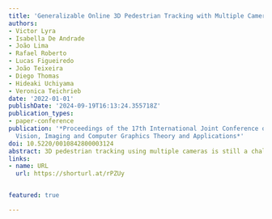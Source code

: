 ```yaml
---
title: 'Generalizable Online 3D Pedestrian Tracking with Multiple Cameras:'
authors:
- Victor Lyra
- Isabella De Andrade
- João Lima
- Rafael Roberto
- Lucas Figueiredo
- João Teixeira
- Diego Thomas
- Hideaki Uchiyama
- Veronica Teichrieb
date: '2022-01-01'
publishDate: '2024-09-19T16:13:24.355718Z'
publication_types:
- paper-conference
publication: '*Proceedings of the 17th International Joint Conference on Computer
  Vision, Imaging and Computer Graphics Theory and Applications*'
doi: 10.5220/0010842800003124
abstract: 3D pedestrian tracking using multiple cameras is still a challenging task with many applications such as surveillance, behavioral analysis, statistical analysis, and more. Many of the existing tracking solutions involve training the algorithms on the target environment, which requires extensive time and effort. We propose an online 3D pedestrian tracking method for multi-camera environments based on a generalizable detection solution that does not require training with data of the target scene. We establish temporal relationships between people detected in different frames by using a combination of graph matching algorithm and Kalman filter. Our proposed method obtained a MOTA and MOTP of $77.1\%$ and $96.4\%$, respectively on the test split of the public WILDTRACK dataset. Such results correspond to an improvement of approximately $3.4\%$ and $22.2\%$, respectively, compared to the best existing online technique. Our experiments also demonstrate the advantages of using appearance information to improve the tracking performance.
links:
- name: URL
  url: https://shorturl.at/rPZUy


featured: true

---
```


